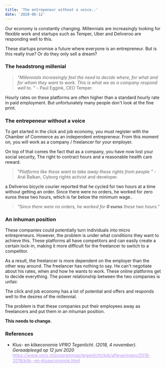 ```yaml
---
title: 'The entrepeneur without a voice..'
date: '2020-06-12'
---
```


Our economy is constantly changing. Millennials are increasingly looking for flexible work and startups such as Temper, Uber and Deliveroo are responding well to this.

These startups promise a future where everyone is an entrepreneur. But is this really true? Or do they only sell a dream?

<h3>The headstrong millenial</h3>
<blockquote>
<em>“Millennials increasingly feel the need to decide where, for what and for whom they want to work. This is what we as a company respond well to. ” </em> - Paul Eggink, CEO Temper.
</blockquote>

<p>
Hourly rates on these platforms are often higher than a standard hourly rate in paid employment. But unfortunately many people don't look at the fine print.
</p>

<h3>The entrepeneur without a voice</h3>
<p>
To get started in the click and job economy, you must register with the Chamber of Commerce as an independent entrepreneur. From this moment on, you will work as a company / freelancer for your employer.
</p>

<p>
On top of that comes the fact that as a company, you have now lost your social security, The right to contract hours and a reasonable health care reward. 
</p>

<blockquote>
<em>"Platforms like these want to take away these rights from people ” </em> - Aral Balkan, Cyborg rights activist and developer.
</blockquote>

<p>
a Deliveroo bicycle courier reported that he cycled for two hours at a time without getting an order. Since there were no orders, he worked for zero euros these two hours, which is far below the minimum wage..
</p>

<blockquote>
<em>"Since there were no orders, he worked for <strong>0 euros</strong> these two hours."</em>
</blockquote>

<h3>An inhuman position</h3>
<p>
These companies could potentially turn individuals into micro entrepreneurs. However, the problem is under what conditions they want to achieve this. These platforms all have competitors and can easily create a certain lock-in, making it more difficult for the freelancer to switch to a competitor.
</p>

<p>
As a result, the freelancer is more dependent on the employer than the other way around. The freelancer has nothing to say. He can't negotiate about his rates, when and how he wants to work. These online platforms get to decide everything. The power relationship between the two companies is unfair. 
</p>

<p>
The click and job economy has a lot of potential and offers and responds well to the desires of the millennial.
</p>

<p>
The problem is that these companies put their employees away as freelancers and put them in an inhuman position.
</p>

<strong>This needs to change.</strong>

<h3>References</h3>

<ul>
<li>
<p>Klus- en klikeconomie <em>VPRO Tegenlicht. (2018, 4 november). Geraadpleegd op 12 juni 2020</em>
<a style="color: #B794F4;" href="https://www.vpro.nl/programmas/tegenlicht/kijk/afleveringen/2018-2019/klik--en-kluseconomie.html">https://www.vpro.nl/programmas/tegenlicht/kijk/afleveringen/2018-2019/klik--en-kluseconomie.html
</a>
</p>
</li>
